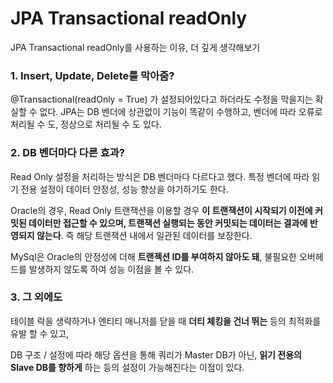 # JPA Transactional readOnly

JPA Transactional readOnly를 사용하는 이유, 더 깊게 생각해보기

### 1. Insert, Update, Delete를 막아줌?

@Transactional(readOnly = True) 가 설정되어있다고 하더라도 수정을 막을지는 확실할 수 없다. JPA는 DB 벤더에 상관없이 기능이 똑같이 수행하고, 벤더에 따라 오류로 처리될 수 도, 정상으로 처리될 수 도 있다.

### 2. DB 벤더마다 다른 효과?

Read Only 설정을 처리하는 방식은 DB 벤더마다 다르다고 했다. 특정 벤더에 따라 읽기 전용 설정이 데이터 안정성, 성능 향상을 야기하기도 한다.

Oracle의 경우, Read Only 트랜잭션을 이용할 경우 <b>이 트랜잭션이 시작되기 이전에 커밋된 데이터만 접근할 수 있으며, 트랜잭션 실행되는 동안 커밋되는 데이터는 결과에 반영되지 않는다</b>. 즉 해당 트랜잭션 내에서 일관된 데이터를 보장한다. 
 
MySql은 Oracle의 안정성에 더해 <b>트랜젝션 ID를 부여하지 않아도 돼</b>, 불필요한 오버헤드를 발생하지 않도록 하여 성능 이점을 볼 수 있다.

### 3. 그 외에도

테이블 락을 생략하거나 엔티티 매니저를 닫을 때 <b>더티 체킹을 건너 뛰는</b> 등의 최적화를 유발 할 수 있고,     

DB 구조 / 설정에 따라 해당 옵션을 통해 쿼리가 Master DB가 아닌, <b>읽기 전용의 Slave DB를 향하게</b> 하는 등의 설정이 가능해진다는 이점이 있다.
